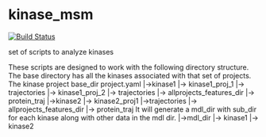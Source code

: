 # kinase_msm
[![Build Status](https://travis-ci.org/msultan/kinase_msm.svg?branch=master)](https://travis-ci.org/msultan/kinase_msm)

set of scripts to analyze kinases

These scripts are designed to work with the following directory structure. The base directory has all the
kinases associated with that set of projects. The kinase project
base_dir
project.yaml
|->kinase1
   |-> kinase1_proj_1
       |-> trajectories
   |-> kinase1_proj_2
       |-> trajectories
   |-> allprojects_features_dir
   |-> protein_traj
|->kinase2
   |-> kinase2_proj1
       |->trajectories
   |-> allprojects_features_dir
   |-> protein_traj
It will generate a mdl_dir with sub_dir for each kinase along with other data in the mdl dir.
|->mdl_dir
   |-> kinase1
   |-> kinase2

